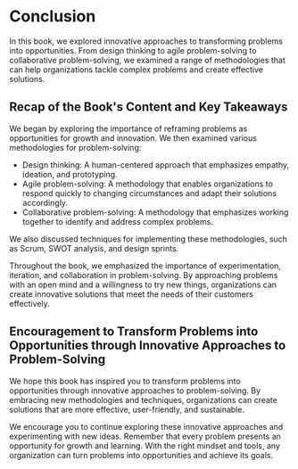 Conclusion
==========

In this book, we explored innovative approaches to transforming problems into opportunities. From design thinking to agile problem-solving to collaborative problem-solving, we examined a range of methodologies that can help organizations tackle complex problems and create effective solutions.

Recap of the Book's Content and Key Takeaways
---------------------------------------------

We began by exploring the importance of reframing problems as opportunities for growth and innovation. We then examined various methodologies for problem-solving:

* Design thinking: A human-centered approach that emphasizes empathy, ideation, and prototyping.
* Agile problem-solving: A methodology that enables organizations to respond quickly to changing circumstances and adapt their solutions accordingly.
* Collaborative problem-solving: A methodology that emphasizes working together to identify and address complex problems.

We also discussed techniques for implementing these methodologies, such as Scrum, SWOT analysis, and design sprints.

Throughout the book, we emphasized the importance of experimentation, iteration, and collaboration in problem-solving. By approaching problems with an open mind and a willingness to try new things, organizations can create innovative solutions that meet the needs of their customers effectively.

Encouragement to Transform Problems into Opportunities through Innovative Approaches to Problem-Solving
-------------------------------------------------------------------------------------------------------

We hope this book has inspired you to transform problems into opportunities through innovative approaches to problem-solving. By embracing new methodologies and techniques, organizations can create solutions that are more effective, user-friendly, and sustainable.

We encourage you to continue exploring these innovative approaches and experimenting with new ideas. Remember that every problem presents an opportunity for growth and learning. With the right mindset and tools, any organization can turn problems into opportunities and achieve its goals.
